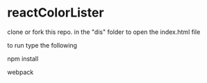 # reactColorLister

clone or fork this repo.
in the "dis" folder to open the index.html file

to run type the following

npm install

webpack

